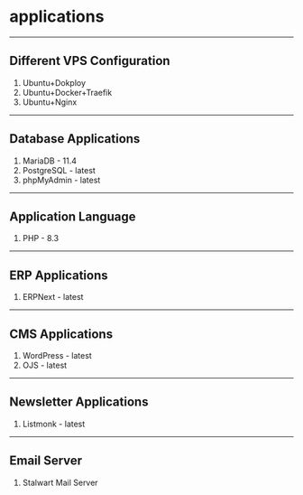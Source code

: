 # applications
------------------------------------
## Different VPS Configuration
1. Ubuntu+Dokploy
2. Ubuntu+Docker+Traefik
3. Ubuntu+Nginx
------------------------------------
## Database Applications
1. MariaDB - 11.4
2. PostgreSQL - latest
3. phpMyAdmin - latest
------------------------------------
## Application Language
1. PHP - 8.3
------------------------------------
## ERP Applications
1. ERPNext - latest
------------------------------------
## CMS Applications
1. WordPress - latest
2. OJS - latest
------------------------------------
## Newsletter Applications
1. Listmonk - latest
------------------------------------
## Email Server
1. Stalwart Mail Server
